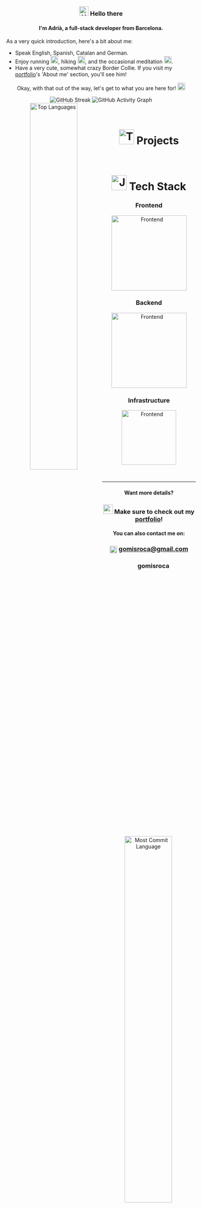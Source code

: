 <div align="center">
   <h3>
      <img 
         src="https://em-content.zobj.net/source/microsoft-teams/337/waving-hand_1f44b.png"
         width="25px"
         alt="Hand Waving" /> 
      <span>Hello there</span>
   </h3>
   <h4>I'm Adrià, a full-stack developer from Barcelona.</h3>
</div>

<!-- About me -->
<div>
As a very quick introduction, here's a bit about me:

- Speak English, Spanish, Catalan and German.
- Enjoy running <img src="https://em-content.zobj.net/source/microsoft-teams/363/person-running_medium-light-skin-tone_1f3c3-1f3fc_1f3fc.png" width="20px" alt="Running" />, hiking <img src="https://em-content.zobj.net/source/microsoft-teams/363/person-walking_medium-light-skin-tone_1f6b6-1f3fc_1f3fc.png" width="20px" alt="Walking" />, and the occasional meditation <img src="https://em-content.zobj.net/source/microsoft-teams/363/man-in-lotus-position-medium-light-skin-tone_1f9d8-1f3fc-200d-2642-fe0f.png" width="20px" alt="Meditate" />.
- Have a very cute, somewhat crazy Border Collie. If you visit my [portfolio](https://gomisroca.github.io/portfolio/)'s 'About me' section, you'll see him!
</div>

<p align="center">
   Okay, with that out of the way, let's get to what you are here for!
   <img 
      src="https://em-content.zobj.net/source/microsoft-teams/363/backhand-index-pointing-down_1f447.png" 
      width="20px"
      alt="Hand Pointing Down" />	
</p>
<!-- Stats -->
<div align="center">
   <img 
      src="https://streak-stats.demolab.com/?user=gomisroca&theme=tokyonight&hide_border=true&radius=15"
      alt="GitHub Streak" />
   <img 
      src="https://github-readme-activity-graph.vercel.app/graph?username=gomisroca&theme=tokyo-night&hide_border=true&radius=15"
      alt="GitHub Activity Graph" />
   <img 
      align="left"
      width="50%"
      src="https://github-profile-summary-cards.vercel.app/api/cards/repos-per-language?username=gomisroca&theme=tokyonight&hide_border=true&radius=15"
      alt="Top Languages" />
   <img 
      align="right"
      width="50%"
      src="https://github-profile-summary-cards.vercel.app/api/cards/most-commit-language?username=gomisroca&theme=tokyonight&hide_border=true&radius=15" 
      alt="Most Commit Language" />
</div>

<!-- Repositories -->

&nbsp;

<h1 align="center">
   <img 
      src="https://em-content.zobj.net/source/microsoft-teams/363/technologist-medium-light-skin-tone_1f9d1-1f3fc-200d-1f4bb.png"
      width="40px"
      alt="Technologist" />
   <span>Projects</span>
</h1>
<div>
   <div>
      <a href="https://github.com/gomisroca/dungeoneer">
         <img align="left" width="50%"src="https://github-readme-stats.vercel.app/api/pin/?username=gomisroca&repo=dungeoneer&theme=tokyonight&hide_border=true&border_radius=15" />
      </a>
      <a href="https://github.com/gomisroca/catalyst">
         <img align="right" width="50%"src="https://github-readme-stats.vercel.app/api/pin/?username=gomisroca&repo=catalyst&theme=tokyonight&hide_border=true&border_radius=15" />
      </a>
   </div>
   <div>
      <a href="https://github.com/gomisroca/esia">
         <img align="left" width="50%" src="https://github-readme-stats.vercel.app/api/pin/?username=gomisroca&repo=esia&theme=tokyonight&hide_border=true&border_radius=15" />
      </a>
      <a href="https://github.com/gomisroca/oura">
         <img align="right" width="50%" src="https://github-readme-stats.vercel.app/api/pin/?username=gomisroca&repo=oura&theme=tokyonight&hide_border=true&border_radius=15" />
      </a>
   </div>
   <div>
      <a href="https://github.com/gomisroca/echoes">
         <img align="left" width="50%" src="https://github-readme-stats.vercel.app/api/pin/?username=gomisroca&repo=echoes&theme=tokyonight&hide_border=true&border_radius=15" />
      </a>
      <a href="https://github.com/gomisroca/trekking-trails">
         <img align="right" width="50%" src="https://github-readme-stats.vercel.app/api/pin/?username=gomisroca&repo=trekking-trails&theme=tokyonight&hide_border=true&border_radius=15" />
      </a>
   </div>
</div>

<!-- Tech Stack -->

&nbsp;

<h1 align="center">
   <img 
      src="https://em-content.zobj.net/source/microsoft-teams/363/person-juggling_medium-light-skin-tone_1f939-1f3fc_1f3fc.png"
      width="40px"
      alt="Juggling" />
   <span>Tech Stack</span>
</h1>
<div>
   <div align="center">
      <h3>
         Frontend
      </h3>
      <img 
         src="https://skillicons.dev/icons?i=react,nextjs,astro,vue,angular,nuxt,jest,vitest,bootstrap,tailwind&perline=5"
         alt="Frontend" 
         width="200px" />
   </div>
   <div align="center">
      <h3>
         Backend
      </h3>
      <img 
         src="https://skillicons.dev/icons?i=flask,django,fastapi,express,graphql,redis,mongodb,mysql,sqlite,postgresql&perline=5"
         alt="Frontend"
         width="200px" />
   </div>
   <div align="center">
      <h3>
         Infrastructure
      </h3>
      <img
         src="https://skillicons.dev/icons?i=docker,kubernetes,ansible,nginx,githubactions,git,aws,vercel&perline=4"
         alt="Frontend"
         width="145px" />
   </div>
</div>

<!-- Contact and Portfolio -->

&nbsp;

<hr/>
<div>
   <div align="center">
      <h4>Want more details?</h4>
      <h3>
         <img
            src="https://em-content.zobj.net/source/microsoft-teams/363/man-artist-medium-light-skin-tone_1f468-1f3fc-200d-1f3a8.png" 
            width="25px" />
         <span>Make sure to check out my</span>
         <a href="https://gomisroca.github.io/portfolio/">portfolio</a>!
      </h3>
   </div>

   <div align="center">
      <h4>You can also contact me on:</h4>
      <h3>
         <img 
            align="center"
            src="https://em-content.zobj.net/source/microsoft-teams/363/e-mail_1f4e7.png"
            width="20px" />
         <a href="mailto:gomisroca@gmail.com">
            gomisroca@gmail.com
         </a>
      </h3>
      <h3>
         <img 
            align="center"
            src="https://cdn.prod.website-files.com/6257adef93867e50d84d30e2/636e0a6a49cf127bf92de1e2_icon_clyde_blurple_RGB.png" 
            width="20px" 
            height="14px" />
         <span>gomisroca</span>
      </h3>
   </div>
</div>
